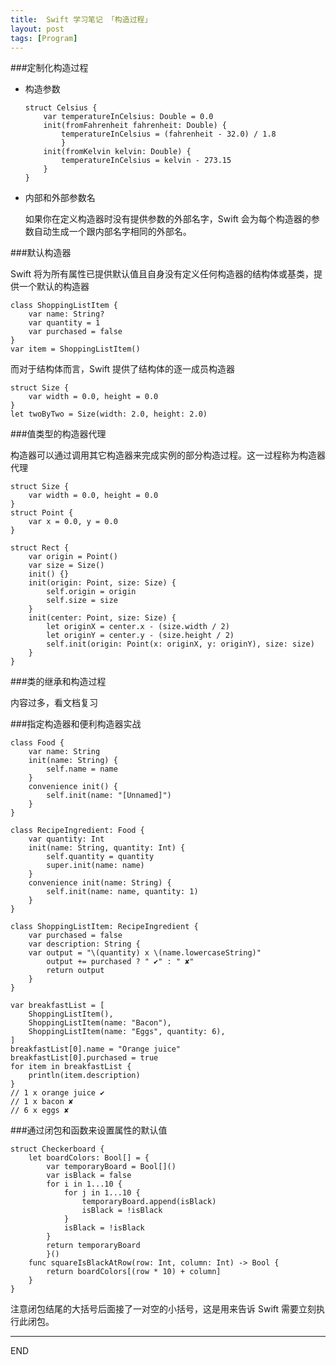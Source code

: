 ```yaml
---
title:  Swift 学习笔记 「构造过程」
layout: post
tags: [Program]
---
```


###定制化构造过程

- 构造参数

	```
	struct Celsius {
	    var temperatureInCelsius: Double = 0.0
	    init(fromFahrenheit fahrenheit: Double) {
	        temperatureInCelsius = (fahrenheit - 32.0) / 1.8
		    }
	    init(fromKelvin kelvin: Double) {
	        temperatureInCelsius = kelvin - 273.15
	    }
	}
	```

- 内部和外部参数名

	如果你在定义构造器时没有提供参数的外部名字，Swift 会为每个构造器的参数自动生成一个跟内部名字相同的外部名。



###默认构造器

Swift 将为所有属性已提供默认值且自身没有定义任何构造器的结构体或基类，提供一个默认的构造器

```
class ShoppingListItem {
    var name: String?
    var quantity = 1
    var purchased = false
}
var item = ShoppingListItem()
```

而对于结构体而言，Swift 提供了结构体的逐一成员构造器

```
struct Size {
    var width = 0.0, height = 0.0
}
let twoByTwo = Size(width: 2.0, height: 2.0)
```

###值类型的构造器代理

构造器可以通过调用其它构造器来完成实例的部分构造过程。这一过程称为构造器代理

```
struct Size {
    var width = 0.0, height = 0.0
}
struct Point {
    var x = 0.0, y = 0.0
}

struct Rect {
    var origin = Point()
    var size = Size()
    init() {}
    init(origin: Point, size: Size) {
        self.origin = origin
        self.size = size
    }
    init(center: Point, size: Size) {
        let originX = center.x - (size.width / 2)
        let originY = center.y - (size.height / 2)
        self.init(origin: Point(x: originX, y: originY), size: size)
    }
}
```

###类的继承和构造过程

内容过多，看文档复习

###指定构造器和便利构造器实战

```
class Food {
    var name: String
    init(name: String) {
        self.name = name
    }
    convenience init() {
        self.init(name: "[Unnamed]")
    }
}

class RecipeIngredient: Food {
    var quantity: Int
    init(name: String, quantity: Int) {
        self.quantity = quantity
        super.init(name: name)
    }
    convenience init(name: String) {
        self.init(name: name, quantity: 1)
    }
}

class ShoppingListItem: RecipeIngredient {
    var purchased = false
    var description: String {
    var output = "\(quantity) x \(name.lowercaseString)"
        output += purchased ? " ✔" : " ✘"
        return output
    }
}

var breakfastList = [
    ShoppingListItem(),
    ShoppingListItem(name: "Bacon"),
    ShoppingListItem(name: "Eggs", quantity: 6),
]
breakfastList[0].name = "Orange juice"
breakfastList[0].purchased = true
for item in breakfastList {
    println(item.description)
}
// 1 x orange juice ✔
// 1 x bacon ✘
// 6 x eggs ✘
```


###通过闭包和函数来设置属性的默认值

```
struct Checkerboard {
    let boardColors: Bool[] = {
        var temporaryBoard = Bool[]()
        var isBlack = false
        for i in 1...10 {
            for j in 1...10 {
                temporaryBoard.append(isBlack)
                isBlack = !isBlack
            }
            isBlack = !isBlack
        }
        return temporaryBoard
        }()
    func squareIsBlackAtRow(row: Int, column: Int) -> Bool {
        return boardColors[(row * 10) + column]
    }
}
```

注意闭包结尾的大括号后面接了一对空的小括号，这是用来告诉 Swift 需要立刻执行此闭包。

---
END 


















